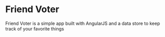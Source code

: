 Friend Voter
===========

Friend Voter is a simple app built with AngularJS and a data store to keep track of your favorite things
